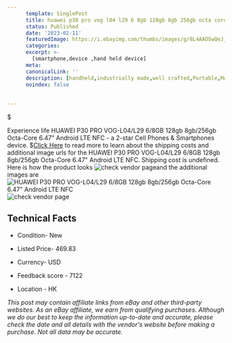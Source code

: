 ```yaml
---
      template: SinglePost
      title: huawei p30 pro vog l04 l29 6 8gb 128gb 8gb 256gb octa core 6 47 android lte nfc
      status: Published
      date: '2023-02-11'
      featuredImage: https://i.ebayimg.com/thumbs/images/g/8L4AAOSwQeJj185J/s-l225.jpg
      categories: 
      excerpt: >-
        [smartphone,device ,hand held device]
      meta:
      canonicalLink: ''
      description: [handheld,industrially made,well crafted,Portable,Mobile,Compact,Convenient,Lightweight,Maneuverable,Man-portable,Miniature,Carriable,Hand-held,Light,Holdable,Transportable,Mobile device,Pocket-sized,On-the-go,Wireless,Cordless,Compact size,Convenient size, smartphone,device ,hand held device]
      noindex: false
      
        
---
```

$

Experience life HUAWEI P30 PRO VOG-L04/L29 6/8GB 128gb 8gb/256gb Octa-Core 6.47" Android LTE NFC - a 2-star Cell Phones & Smartphones device.
$[Click Here](https://www.ebay.com/itm/353567871448?hash=item52524991d8%3Ag%3A8L4AAOSwQeJj185J&mkevt=1&mkcid=1&mkrid=711-53200-19255-0&campid=%253CePNCampaignId%253E&customid=%253CreferenceId%253E&toolid=10049) to read more to learn about the shipping costs and additional image urls for the HUAWEI P30 PRO VOG-L04/L29 6/8GB 128gb 8gb/256gb Octa-Core 6.47" Android LTE NFC. Shipping cost is undefined. Here is how the product looks ![check vendor page](https://i.ebayimg.com/thumbs/images/g/8L4AAOSwQeJj185J/s-l225.jpg)and the additional images are![HUAWEI P30 PRO VOG-L04/L29 6/8GB 128gb 8gb/256gb Octa-Core 6.47" Android LTE NFC](https://i.ebayimg.com/images/g/8L4AAOSwQeJj185J/s-l1600.jpg)![check vendor page](https://origin-galleryplus.ebayimg.com/ws/web/353567871448_2_0_1/225x225.jpg,https://origin-galleryplus.ebayimg.com/ws/web/353567871448_3_0_1/225x225.jpg,https://origin-galleryplus.ebayimg.com/ws/web/353567871448_4_0_1/225x225.jpg,https://origin-galleryplus.ebayimg.com/ws/web/353567871448_5_0_1/225x225.jpg,https://origin-galleryplus.ebayimg.com/ws/web/353567871448_6_0_1/225x225.jpg,https://origin-galleryplus.ebayimg.com/ws/web/353567871448_7_0_1/225x225.jpg,https://origin-galleryplus.ebayimg.com/ws/web/353567871448_8_0_1/225x225.jpg)



 ## Technical Facts 



     
      

 - Condition- New 


      

 - Listed Price- 469.83 


      

 - Currency- USD 


      

 - Feedback score - 7122 


      

 - Location - HK 


      
      

 *_This post may contain affiliate links from eBay and other third-party websites. As an eBay affiliate, we earn from qualifying purchases. Although we do our best to keep the information up-to-date and accurate, please check the date and all details with the vendor's website before making a purchase. Not all data may be accurate._*






